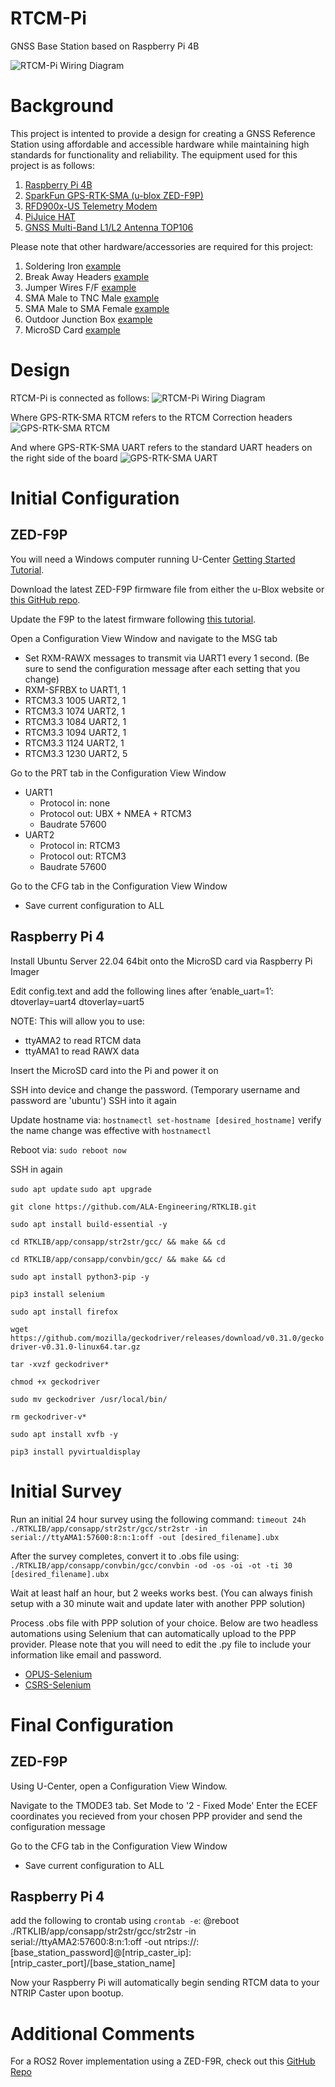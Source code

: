 # RTCM-Pi
GNSS Base Station based on Raspberry Pi 4B

![RTCM-Pi Wiring Diagram](images/RTCM-Pi.png "RTCM-Pi Design")

# Background
This project is intented to provide a design for creating a GNSS Reference Station using affordable and accessible hardware while maintaining high standards for functionality and reliability. The equipment used for this project is as follows:
1. [Raspberry Pi 4B](https://rpilocator.com/?country=US&cat=PI4)
2. [SparkFun GPS-RTK-SMA (u-blox ZED-F9P)](https://www.sparkfun.com/products/16481)
3. [RFD900x-US Telemetry Modem](https://irlock.com/collections/telemetry/products/rfd900x-us-telemetry-modem-fcc-approved)
4. [PiJuice HAT](https://www.sparkfun.com/products/14803)
5. [GNSS Multi-Band L1/L2 Antenna TOP106](https://www.sparkfun.com/products/17751)

Please note that other hardware/accessories are required for this project:
1. Soldering Iron [example](https://www.sparkfun.com/products/14228)
2. Break Away Headers [example](https://www.sparkfun.com/products/116)
3. Jumper Wires F/F [example](https://www.sparkfun.com/products/12796)
4. SMA Male to TNC Male [example](https://www.sparkfun.com/products/17833)
5. SMA Male to SMA Female [example](https://www.sparkfun.com/products/17495)
6. Outdoor Junction Box [example](https://www.amazon.com/dp/B000VYGMF2)
7. MicroSD Card [example](https://www.amazon.com/gp/product/B09W9XYQCQ)

# Design
RTCM-Pi is connected as follows:
![RTCM-Pi Wiring Diagram](wireviz/rtcmpi.png "RTCM-Pi Design")

Where GPS-RTK-SMA RTCM refers to the RTCM Correction headers
![GPS-RTK-SMA RTCM](images/GPS-RTK-SMA-RTCM.png "GPS-RTK-SMA RTCM")

And where GPS-RTK-SMA UART refers to the standard UART headers on the right side of the board
![GPS-RTK-SMA UART](images/GPS-RTK-SMA-UART.png "GPS-RTK-SMA UART")

# Initial Configuration

## ZED-F9P
You will need a Windows computer running U-Center [Getting Started Tutorial](https://learn.sparkfun.com/tutorials/getting-started-with-u-center-for-u-blox?_ga=2.72617818.894981287.1656259362-1501454225.1648055374).

Download the latest ZED-F9P firmware file from either the u-Blox website or [this GitHub repo](https://github.com/sparkfun/SparkFun_RTK_Firmware/tree/main/Binaries/ZED%20Firmware/ZED-F9P).

Update the F9P to the latest firmware following [this tutorial](https://learn.sparkfun.com/tutorials/how-to-upgrade-firmware-of-a-u-blox-gnss-receiver/all).

Open a Configuration View Window and navigate to the MSG tab

* Set RXM-RAWX messages to transmit via UART1 every 1 second. (Be sure to send the configuration message after each setting that you change)
* RXM-SFRBX to UART1, 1
* RTCM3.3 1005 UART2, 1
* RTCM3.3 1074 UART2, 1
* RTCM3.3 1084 UART2, 1
* RTCM3.3 1094 UART2, 1
* RTCM3.3 1124 UART2, 1
* RTCM3.3 1230 UART2, 5

Go to the PRT tab in the Configuration View Window
* UART1
    * Protocol in: none
    * Protocol out: UBX + NMEA + RTCM3
    * Baudrate 57600
* UART2
    * Protocol in: RTCM3
    * Protocol out: RTCM3
    * Baudrate 57600

Go to the CFG tab in the Configuration View Window
* Save current configuration to ALL

## Raspberry Pi 4
Install Ubuntu Server 22.04 64bit onto the MicroSD card via Raspberry Pi Imager

Edit config.text and add the following lines after ‘enable_uart=1’:
dtoverlay=uart4
dtoverlay=uart5

NOTE: This will allow you to use:
* ttyAMA2 to read RTCM data
* ttyAMA1 to read RAWX data

Insert the MicroSD card into the Pi and power it on

SSH into device and change the password. (Temporary username and password are 'ubuntu')
SSH into it again

Update hostname via:
`hostnamectl set-hostname [desired_hostname]`
verify the name change was effective with `hostnamectl`

Reboot via:
`sudo reboot now`

SSH in again

`sudo apt update`
`sudo apt upgrade`

`git clone https://github.com/ALA-Engineering/RTKLIB.git`

`sudo apt install build-essential -y`

`cd RTKLIB/app/consapp/str2str/gcc/ && make && cd`

`cd RTKLIB/app/consapp/convbin/gcc/ && make && cd`

`sudo apt install python3-pip -y`

`pip3 install selenium`

`sudo apt install firefox`

`wget https://github.com/mozilla/geckodriver/releases/download/v0.31.0/geckodriver-v0.31.0-linux64.tar.gz`

`tar -xvzf geckodriver*`

`chmod +x geckodriver`

`sudo mv geckodriver /usr/local/bin/`

`rm geckodriver-v*`

`sudo apt install xvfb -y`

`pip3 install pyvirtualdisplay`

# Initial Survey
Run an initial 24 hour survey using the following command:
`timeout 24h ./RTKLIB/app/consapp/str2str/gcc/str2str -in serial://ttyAMA1:57600:8:n:1:off -out [desired_filename].ubx`

After the survey completes, convert it to .obs file using:
`./RTKLIB/app/consapp/convbin/gcc/convbin -od -os -oi -ot -ti 30 [desired_filename].ubx`

Wait at least half an hour, but 2 weeks works best. (You can always finish setup with a 30 minute wait and update later with another PPP solution)

Process .obs file with PPP solution of your choice. Below are two headless automations using Selenium that can automatically upload to the PPP provider. Please note that you will need to edit the .py file to include your information like email and password.
* [OPUS-Selenium](https://github.com/jacobjhansen/OPUS-Selenium)
* [CSRS-Selenium](https://github.com/jacobjhansen/CSRS-Selenium)

# Final Configuration

## ZED-F9P
Using U-Center, open a Configuration View Window.

Navigate to the TMODE3 tab.
Set Mode to '2 - Fixed Mode'
Enter the ECEF coordinates you recieved from your chosen PPP provider and send the configuration message

Go to the CFG tab in the Configuration View Window
* Save current configuration to ALL

## Raspberry Pi 4
add the following to crontab using `crontab -e`:
@reboot ./RTKLIB/app/consapp/str2str/gcc/str2str -in serial://ttyAMA2:57600:8:n:1:off -out ntrips://:[base_station_password]@[ntrip_caster_ip]:[ntrip_caster_port]/[base_station_name]

Now your Raspberry Pi will automatically begin sending RTCM data to your NTRIP Caster upon bootup.

# Additional Comments
For a ROS2 Rover implementation using a ZED-F9R, check out this [GitHub Repo](https://github.com/ALA-Engineering/ublox_f9r)